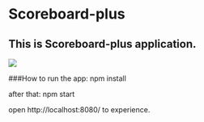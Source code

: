 # Scoreboard-plus

## This is Scoreboard-plus application.

<img src='http://i.imgur.com/PF1NhtU.png'>

###How to run the app:
 npm install

 after that:
 npm start

 open http://localhost:8080/ to experience.
